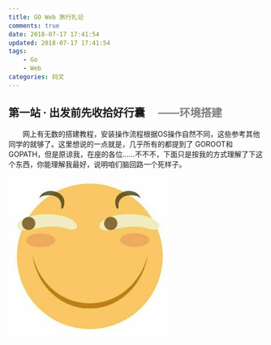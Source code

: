 ```yaml
---
title: GO Web 旅行扎记
comments: true
date: 2018-07-17 17:41:54
updated: 2018-07-17 17:41:54
tags:
    - Go
    - Web
categories: 码文
---
```

## 第一站 · 出发前先收拾好行囊 &emsp;<font color=gray>——环境搭建</font>

&emsp;&emsp;网上有无数的搭建教程，安装操作流程根据OS操作自然不同，这些参考其他同学的就够了。这里想说的一点就是，几乎所有的都提到了 
GOROOT和GOPATH，但是原谅我，在座的各位……不不不，下面只是按我的方式理解了下这个东西，你能理解我最好，说明咱们脑回路一个死样子。

![huaji](./GO-Web-旅行扎记/huaji.jpeg)  




